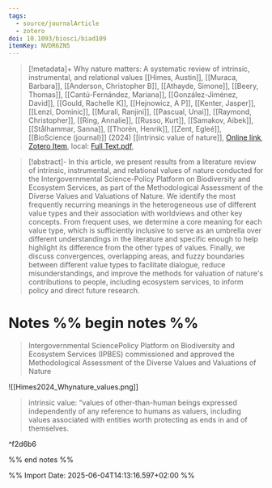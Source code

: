 ```yaml
---
tags:
  - source/journalArticle
  - zotero
doi: 10.1093/biosci/biad109
itemKey: NVDR6ZN5
---
```

>[!metadata]+
> Why nature matters: A systematic review of intrinsic, instrumental, and relational values
> [[Himes, Austin]], [[Muraca, Barbara]], [[Anderson, Christopher B]], [[Athayde, Simone]], [[Beery, Thomas]], [[Cantú-Fernández, Mariana]], [[González-Jiménez, David]], [[Gould, Rachelle K]], [[Hejnowicz, A P]], [[Kenter, Jasper]], [[Lenzi, Dominic]], [[Murali, Ranjini]], [[Pascual, Unai]], [[Raymond, Christopher]], [[Ring, Annalie]], [[Russo, Kurt]], [[Samakov, Aibek]], [[Stålhammar, Sanna]], [[Thorén, Henrik]], [[Zent, Egleé]], 
> [[BioScience (journal)]] (2024)
> [[intrinsic value of nature]], 
> [Online link](https://doi.org/10.1093/biosci/biad109), [Zotero Item](zotero://select/library/items/NVDR6ZN5), local: [Full Text.pdf](file://C:/Users/aburg/Documents/references/zotero/storage/DMYVZAXL/Himes2024_Whynature.pdf), 

>[!abstract]-
>In this article, we present results from a literature review of intrinsic, instrumental, and relational values of nature conducted for the Intergovernmental Science-Policy Platform on Biodiversity and Ecosystem Services, as part of the Methodological Assessment of the Diverse Values and Valuations of Nature. We identify the most frequently recurring meanings in the heterogeneous use of different value types and their association with worldviews and other key concepts. From frequent uses, we determine a core meaning for each value type, which is sufficiently inclusive to serve as an umbrella over different understandings in the literature and specific enough to help highlight its difference from the other types of values. Finally, we discuss convergences, overlapping areas, and fuzzy boundaries between different value types to facilitate dialogue, reduce misunderstandings, and improve the methods for valuation of nature's contributions to people, including ecosystem services, to inform policy and direct future research.

# Notes %% begin notes %%
>Intergovernmental SciencePolicy Platform on Biodiversity and Ecosystem Services (IPBES) commissioned and approved the Methodological Assessment of the Diverse Values and Valuations of Nature

![[Himes2024_Whynature_values.png]]

> intrinsic value: “values of other-than-human beings expressed independently of any reference to humans as valuers, including values associated with entities worth protecting as ends in and of themselves.

^f2d6b6


%% end notes %%




%% Import Date: 2025-06-04T14:13:16.597+02:00 %%
